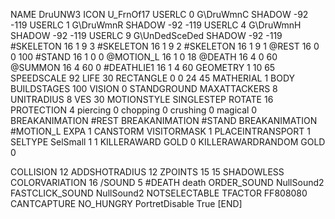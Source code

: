 NAME DruUNW3
ICON U_FrnOf17
USERLC 			0 G\DruWmnC SHADOW -92 -119
USERLC 			1 G\DruWmnR SHADOW -92 -119
USERLC 			4 G\DruWmnH SHADOW -92 -119
USERLC 			9 G\UnDedSceDed SHADOW -92 -119
#SKELETON               16 1 9 3
#SKELETON               16 1 9 2
#SKELETON               16 1 9 1
@REST      16 0 0 100
#STAND     16 1 0 0
@MOTION_L  16 1 0 18
@DEATH     16 4 0 60
@SUMMON     16 4 60 0 
#DEATHLIE1 16 1 4 60
GEOMETRY 1 10 65
SPEEDSCALE 92
LIFE     30
RECTANGLE 0 0 24 45
MATHERIAL 1 BODY
BUILDSTAGES 100
VISION 0
STANDGROUND
MAXATTACKERS 8
UNITRADIUS 8
VES 30
MOTIONSTYLE SINGLESTEP
ROTATE 16
PROTECTION 4 piercing 0 chopping 0 crushing 0 magical 0
BREAKANIMATION #REST
BREAKANIMATION #STAND
BREAKANIMATION #MOTION_L
EXPA 1
CANSTORM
VISITORMASK 1
PLACEINTRANSPORT 1
SELTYPE SelSmall 1 1
KILLERAWARD             GOLD 0
KILLERAWARDRANDOM       GOLD 0

COLLISION 12
ADDSHOTRADIUS 12
ZPOINTS 15 15
SHADOWLESS
COLORVARIATION 16
/SOUND 5 #DEATH death
ORDER_SOUND NullSound2
FASTCLICK_SOUND NullSound2
NOTSELECTABLE
TFACTOR FF808080
CANTCAPTURE
NO_HUNGRY
PortretDisable True
[END]

